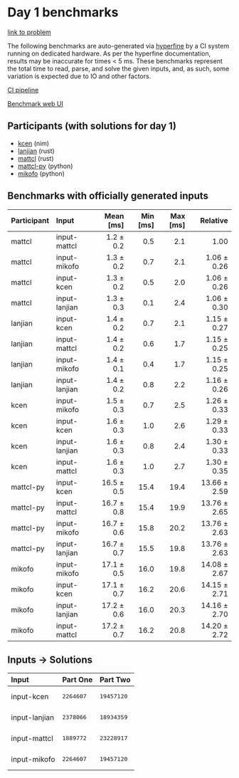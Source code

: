 # Day 1 benchmarks

[link to problem](https://adventofcode.com/2024/day/1)

The following benchmarks are auto-generated via
[hyperfine](https://github.com/sharkdp/hyperfine) by a CI system running on
dedicated hardware. As per the hyperfine documentation, results may be
inaccurate for times < 5 ms. These benchmarks represent the total time to read,
parse, and solve the given inputs, and, as such, some variation is expected due
to IO and other factors.

[CI pipeline](http://ci.papercode.net:8080/teams/main/pipelines/aoc2024)

[Benchmark web UI](https://aoc.ancalagon.black)


## Participants (with solutions for day 1)

- [kcen](https://github.com/kcen/aoc2024) (nim)
- [lanjian](https://github.com/lanjian/aoc-2024) (rust)
- [mattcl](https://github.com/mattcl/aoc2024) (rust)
- [mattcl-py](https://github.com/mattcl/aoc2024-py) (python)
- [mikofo](https://github.com/mikofo/aoc2024) (python)


## Benchmarks with officially generated inputs

| Participant | Input | Mean [ms] | Min [ms] | Max [ms] | Relative |
|:---|:---|---:|---:|---:|---:|
| mattcl | input-mattcl | 1.2 ± 0.2 | 0.5 | 2.1 | 1.00 |
| mattcl | input-mikofo | 1.3 ± 0.2 | 0.7 | 2.1 | 1.06 ± 0.26 |
| mattcl | input-kcen | 1.3 ± 0.2 | 0.5 | 2.0 | 1.06 ± 0.26 |
| mattcl | input-lanjian | 1.3 ± 0.3 | 0.1 | 2.4 | 1.06 ± 0.30 |
| lanjian | input-kcen | 1.4 ± 0.2 | 0.7 | 2.1 | 1.15 ± 0.27 |
| lanjian | input-mattcl | 1.4 ± 0.2 | 0.6 | 1.7 | 1.15 ± 0.25 |
| lanjian | input-mikofo | 1.4 ± 0.1 | 0.4 | 1.7 | 1.15 ± 0.25 |
| lanjian | input-lanjian | 1.4 ± 0.2 | 0.8 | 2.2 | 1.16 ± 0.26 |
| kcen | input-mikofo | 1.5 ± 0.3 | 0.7 | 2.5 | 1.26 ± 0.33 |
| kcen | input-kcen | 1.6 ± 0.3 | 1.0 | 2.6 | 1.29 ± 0.33 |
| kcen | input-lanjian | 1.6 ± 0.3 | 0.8 | 2.4 | 1.30 ± 0.33 |
| kcen | input-mattcl | 1.6 ± 0.3 | 1.0 | 2.7 | 1.30 ± 0.35 |
| mattcl-py | input-kcen | 16.5 ± 0.5 | 15.4 | 19.4 | 13.66 ± 2.59 |
| mattcl-py | input-mattcl | 16.7 ± 0.8 | 15.4 | 19.9 | 13.76 ± 2.65 |
| mattcl-py | input-mikofo | 16.7 ± 0.6 | 15.8 | 20.2 | 13.76 ± 2.63 |
| mattcl-py | input-lanjian | 16.7 ± 0.7 | 15.5 | 19.8 | 13.76 ± 2.63 |
| mikofo | input-mikofo | 17.1 ± 0.5 | 16.0 | 19.8 | 14.08 ± 2.67 |
| mikofo | input-kcen | 17.1 ± 0.7 | 16.2 | 20.6 | 14.15 ± 2.71 |
| mikofo | input-lanjian | 17.2 ± 0.6 | 16.0 | 20.3 | 14.16 ± 2.70 |
| mikofo | input-mattcl | 17.2 ± 0.7 | 16.2 | 20.8 | 14.20 ± 2.72 |


## Inputs -> Solutions

| Input | Part One | Part Two |
|:---|:---|:---|
|input-kcen|<pre>2264607</pre>|<pre>19457120</pre>|
|input-lanjian|<pre>2378066</pre>|<pre>18934359</pre>|
|input-mattcl|<pre>1889772</pre>|<pre>23228917</pre>|
|input-mikofo|<pre>2264607</pre>|<pre>19457120</pre>|